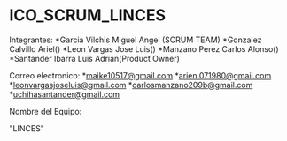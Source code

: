 # ICO_SCRUM_LINCES

Integrantes:
*Garcia Vilchis Miguel Angel (SCRUM TEAM)
*Gonzalez Calvillo Ariel()
*Leon Vargas Jose Luis()
*Manzano Perez Carlos Alonso()
*Santander Ibarra Luis Adrian(Product Owner)

Correo electronico:
*maike10517@gmail.com
*arien.071980@gmail.com
*leonvargasjoseluis@gmail.com
*carlosmanzano209b@gmail.com
*uchihasantander@gmail.com

Nombre del Equipo:

"LINCES"
